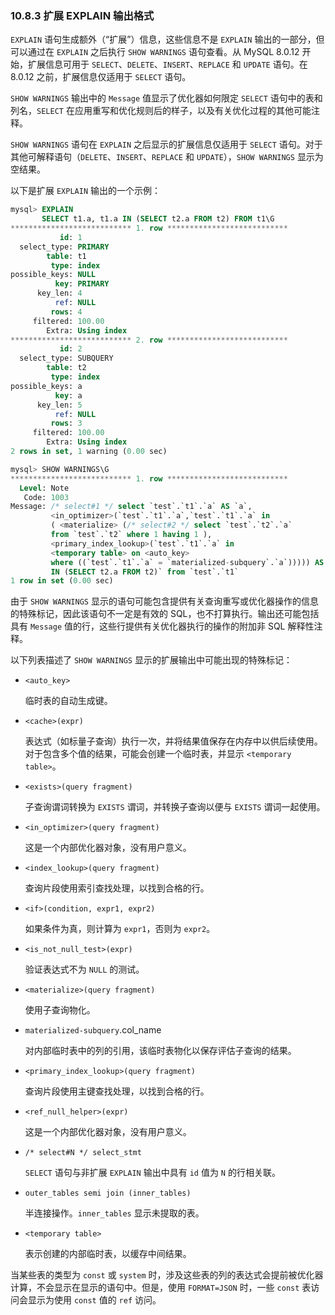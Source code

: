 ### 10.8.3 扩展 EXPLAIN 输出格式

`EXPLAIN` 语句生成额外（“扩展”）信息，这些信息不是 `EXPLAIN` 输出的一部分，但可以通过在 `EXPLAIN` 之后执行 `SHOW WARNINGS` 语句查看。从 MySQL 8.0.12 开始，扩展信息可用于 `SELECT`、`DELETE`、`INSERT`、`REPLACE` 和 `UPDATE` 语句。在 8.0.12 之前，扩展信息仅适用于 `SELECT` 语句。

`SHOW WARNINGS` 输出中的 `Message` 值显示了优化器如何限定 `SELECT` 语句中的表和列名，`SELECT` 在应用重写和优化规则后的样子，以及有关优化过程的其他可能注释。

`SHOW WARNINGS` 语句在 `EXPLAIN` 之后显示的扩展信息仅适用于 `SELECT` 语句。对于其他可解释语句（`DELETE`、`INSERT`、`REPLACE` 和 `UPDATE`），`SHOW WARNINGS` 显示为空结果。

以下是扩展 `EXPLAIN` 输出的一个示例：

```sql
mysql> EXPLAIN
       SELECT t1.a, t1.a IN (SELECT t2.a FROM t2) FROM t1\G
*************************** 1. row ***************************
           id: 1
  select_type: PRIMARY
        table: t1
         type: index
possible_keys: NULL
          key: PRIMARY
      key_len: 4
          ref: NULL
         rows: 4
     filtered: 100.00
        Extra: Using index
*************************** 2. row ***************************
           id: 2
  select_type: SUBQUERY
        table: t2
         type: index
possible_keys: a
          key: a
      key_len: 5
          ref: NULL
         rows: 3
     filtered: 100.00
        Extra: Using index
2 rows in set, 1 warning (0.00 sec)

mysql> SHOW WARNINGS\G
*************************** 1. row ***************************
  Level: Note
   Code: 1003
Message: /* select#1 */ select `test`.`t1`.`a` AS `a`,
         <in_optimizer>(`test`.`t1`.`a`,`test`.`t1`.`a` in
         ( <materialize> (/* select#2 */ select `test`.`t2`.`a`
         from `test`.`t2` where 1 having 1 ),
         <primary_index_lookup>(`test`.`t1`.`a` in
         <temporary table> on <auto_key>
         where ((`test`.`t1`.`a` = `materialized-subquery`.`a`))))) AS `t1.a
         IN (SELECT t2.a FROM t2)` from `test`.`t1`
1 row in set (0.00 sec)
```

由于 `SHOW WARNINGS` 显示的语句可能包含提供有关查询重写或优化器操作的信息的特殊标记，因此该语句不一定是有效的 SQL，也不打算执行。输出还可能包括具有 `Message` 值的行，这些行提供有关优化器执行的操作的附加非 SQL 解释性注释。

以下列表描述了 `SHOW WARNINGS` 显示的扩展输出中可能出现的特殊标记：

- `<auto_key>`

  临时表的自动生成键。

- `<cache>(expr)`

  表达式（如标量子查询）执行一次，并将结果值保存在内存中以供后续使用。对于包含多个值的结果，可能会创建一个临时表，并显示 `<temporary table>`。

- `<exists>(query fragment)`

  子查询谓词转换为 `EXISTS` 谓词，并转换子查询以便与 `EXISTS` 谓词一起使用。

- `<in_optimizer>(query fragment)`

  这是一个内部优化器对象，没有用户意义。

- `<index_lookup>(query fragment)`

  查询片段使用索引查找处理，以找到合格的行。

- `<if>(condition, expr1, expr2)`

  如果条件为真，则计算为 `expr1`，否则为 `expr2`。

- `<is_not_null_test>(expr)`

  验证表达式不为 `NULL` 的测试。

- `<materialize>(query fragment)`

  使用子查询物化。

- `materialized-subquery`.col_name

  对内部临时表中的列的引用，该临时表物化以保存评估子查询的结果。

- `<primary_index_lookup>(query fragment)`

  查询片段使用主键查找处理，以找到合格的行。

- `<ref_null_helper>(expr)`

  这是一个内部优化器对象，没有用户意义。

- `/* select#N */ select_stmt`

  `SELECT` 语句与非扩展 `EXPLAIN` 输出中具有 `id` 值为 `N` 的行相关联。

- `outer_tables semi join (inner_tables)`

  半连接操作。`inner_tables` 显示未提取的表。

- `<temporary table>`

  表示创建的内部临时表，以缓存中间结果。

当某些表的类型为 `const` 或 `system` 时，涉及这些表的列的表达式会提前被优化器计算，不会显示在显示的语句中。但是，使用 `FORMAT=JSON` 时，一些 `const` 表访问会显示为使用 `const` 值的 `ref` 访问。

